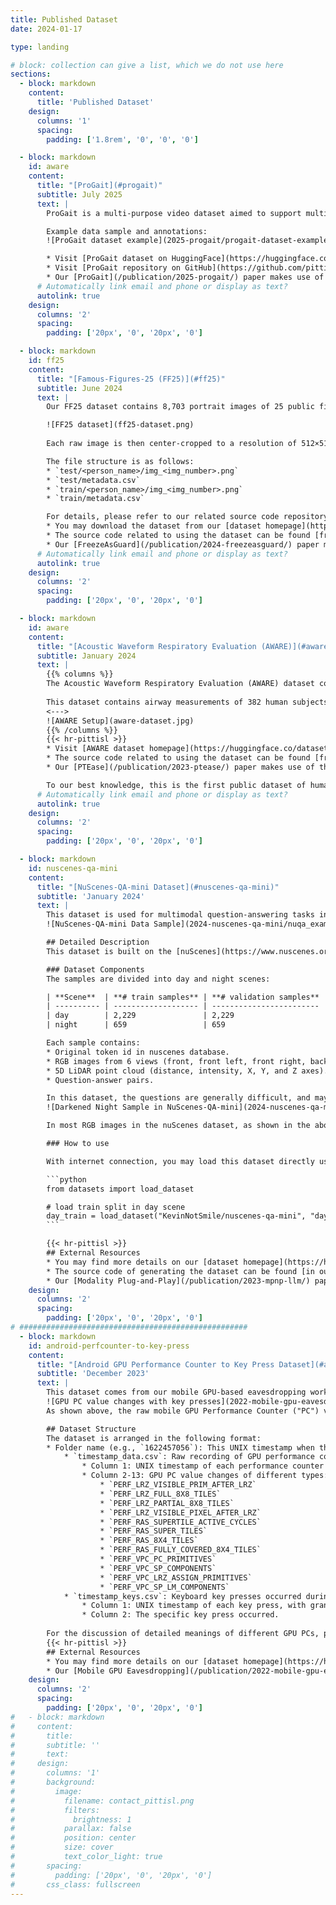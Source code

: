 ```yaml
---
title: Published Dataset
date: 2024-01-17

type: landing

# block: collection can give a list, which we do not use here
sections:
  - block: markdown
    content:
      title: 'Published Dataset'
    design:
      columns: '1'
      spacing:
        padding: ['1.8rem', '0', '0', '0']

  - block: markdown
    id: aware
    content:
      title: "[ProGait](#progait)"
      subtitle: July 2025
      text: |
        ProGait is a multi-purpose video dataset aimed to support multiple vision tasks on prosthesis users, including Video Object Segmentation, 2D Human Pose Estimation, and Gait Analysis. ProGait provides 412 video clips from four above-knee amputees when testing multiple newly-fitted prosthetic legs through walking trials, and depicts the presence, contours, poses, and gait patterns of human subjects with transfemoral prosthetic legs.

        Example data sample and annotations:  
        ![ProGait dataset example](2025-progait/progait-dataset-examples.jpg)

        * Visit [ProGait dataset on HuggingFace](https://huggingface.co/datasets/ericyxy98/ProGait) for detailed description and dataset downloading.
        * Visit [ProGait repository on GitHub](https://github.com/pittisl/ProGait) for related source code.
        * Our [ProGait](/publication/2025-progait/) paper makes use of this dataset.
      # Automatically link email and phone or display as text?
      autolink: true
    design:
      columns: '2'
      spacing:
        padding: ['20px', '0', '20px', '0']

  - block: markdown
    id: ff25
    content:
      title: "[Famous-Figures-25 (FF25)](#ff25)"
      subtitle: June 2024
      text: |
        Our FF25 dataset contains 8,703 portrait images of 25 public figures and the corresponding text descriptions. All the images were crawled from publicly available sources on the Web. These 25 subjects include politicians, movie stars, writers, athletes and businessmen, with diverse genders, races, and career domains. As shown in Figure 11, the dataset contains 400-1,300 images of each subject.

        ![FF25 dataset](ff25-dataset.png)
        
        Each raw image is then center-cropped to a resolution of 512×512. For each image, we use a pre-trained BLIP2 image captioning model to generate the corresponding text description, and prompt BLIP2 with the input of `“a photo of <person_name> which shows”` to avoid hallucination.

        The file structure is as follows:
        * `test/<person_name>/img_<img_number>.png`
        * `test/metadata.csv`
        * `train/<person_name>/img_<img_number>.png`
        * `train/metadata.csv`

        For details, please refer to our related source code repository and paper.
        * You may download the dataset from our [dataset homepage](https://huggingface.co/datasets/pittisl/famous-figures-25).
        * The source code related to using the dataset can be found [from our GitHub repository](https://github.com/pittisl/FreezeAsGuard).
        * Our [FreezeAsGuard](/publication/2024-freezeasguard/) paper makes use of the FF25 dataset.
      # Automatically link email and phone or display as text?
      autolink: true
    design:
      columns: '2'
      spacing:
        padding: ['20px', '0', '20px', '0']

  - block: markdown
    id: aware
    content:
      title: "[Acoustic Waveform Respiratory Evaluation (AWARE)](#aware)"
      subtitle: January 2024
      text: |
        {{% columns %}}
        The Acoustic Waveform Respiratory Evaluation (AWARE) dataset consists of a group of human airway measurements, produced by our integrated AI and sensing systems for smart pulmonary telemedicine.
        
        This dataset contains airway measurements of 382 human subjects, including patients with various pulmonary diseases and healthy control subjects, recruited from the Children's Hospital of Pittsburgh during the past 3 years. The contents of the dataset include raw WAV files from acoustic sensing, segmented and aligned acoustic signal pulses, and processed measurements of airway cross-sectional areas.
        <--->
        ![AWARE Setup](aware-dataset.jpg)
        {{% /columns %}}
        {{< hr-pittisl >}}
        * Visit [AWARE dataset homepage](https://huggingface.co/datasets/ericyxy98/AWARE) for more information.
        * The source code related to using the dataset can be found [from our GitHub repository](https://github.com/pittisl/PTEase).
        * Our [PTEase](/publication/2023-ptease/) paper makes use of the AWARE dataset.

        To our best knowledge, this is the first public dataset of human airway measurements with pulmonary diseases, and we welcome any feedback from the smart health research community.
      # Automatically link email and phone or display as text?
      autolink: true
    design:
      columns: '2'
      spacing:
        padding: ['20px', '0', '20px', '0']

  - block: markdown
    id: nuscenes-qa-mini
    content:
      title: "[NuScenes-QA-mini Dataset](#nuscenes-qa-mini)"
      subtitle: 'January 2024'
      text: |
        This dataset is used for multimodal question-answering tasks in autonomous driving scenarios. We created this dataset based on [nuScenes-QA dataset](https://github.com/qiantianwen/NuScenes-QA) for evaluation in our paper [Modality Plug-and-Play: Elastic Modality Adaptation in Multimodal LLMs for Embodied AI](/publication/2023-mpnp-llm/). The dataset is stored on [HuggingFace](https://huggingface.co/datasets/KevinNotSmile/nuscenes-qa-mini).
        ![NuScenes-QA-mini Data Sample](2024-nuscenes-qa-mini/nuqa_example.png)

        ## Detailed Description
        This dataset is built on the [nuScenes](https://www.nuscenes.org/) mini-split, where we obtain the QA pairs from the [original nuScenes-QA dataset](https://github.com/qiantianwen/NuScenes-QA). Each data sample contains **6-view RGB camera captures, a 5D LiDAR point cloud, and a corresponding text QA pair**. The data in the nuScenes-QA dataset is collected from driving scenes in cities of Boston and Singapore with diverse locations, time, and weather conditions.

        ### Dataset Components
        The samples are divided into day and night scenes:

        | **Scene**  | **# train samples** | **# validation samples** |
        | ---------- | ------------------- | ------------------------ |
        | day        | 2,229               | 2,229                    |
        | night      | 659                 | 659                      |

        Each sample contains:
        * Original token id in nuscenes database. 
        * RGB images from 6 views (front, front left, front right, back, back left, back right).
        * 5D LiDAR point cloud (distance, intensity, X, Y, and Z axes).
        * Question-answer pairs.

        In this dataset, the questions are generally difficult, and may require multiple hops of reasoning over the RGB and LiDAR data. For example, to answer the sample question in the above figure, the ML model needs to first identify in which direction the “construction vehicle” appears, and then counts the number of “parked trucks” in that direction. In our evaluations, we further cast the question-answering (QA) as an open-ended text generation task. This is more challenging than the evaluation setup in the [original nuScenes-QA paper](https://arxiv.org/abs/2305.14836), where an answer set is predefined and the QA task is a classification task over this predefined answer set.
        ![Darkened Night Sample in NuScenes-QA-mini](2024-nuscenes-qa-mini/nuqa_darken_1.png)

        In most RGB images in the nuScenes dataset, as shown in the above figure - Left, the lighting conditions in night scenes are still abundant (e.g., with street lights), and we hence further reduce the brightness of RGB captures in night scenes by 80% and apply Gaussian blur with a radius of 7, as shown in the above figure - Right. By applying such preprocessing to the RGB views in night scenes, we obtain the training and validation splits of night scenes with 659 samples for each split. On the other hand, the RGB views in daytime scenes remain as the origin. The day split contains 2,229 for training and 2,229 for validation respectively. 

        ### How to use

        With internet connection, you may load this dataset directly using [HuggingFace Datasets library](https://huggingface.co/docs/datasets/index):

        ```python
        from datasets import load_dataset

        # load train split in day scene
        day_train = load_dataset("KevinNotSmile/nuscenes-qa-mini", "day", split="train")
        ```

        {{< hr-pittisl >}}
        ## External Resources
        * You may find more details on our [dataset homepage](https://huggingface.co/datasets/KevinNotSmile/nuscenes-qa-mini).
        * The source code of generating the dataset can be found [in our GitHub repository](https://github.com/pittisl/mPnP-LLM/tree/main/nuqamini).
        * Our [Modality Plug-and-Play](/publication/2023-mpnp-llm/) paper utilizes this dataset.
    design:
      columns: '2'
      spacing:
        padding: ['20px', '0', '20px', '0']
# ###################################################
  - block: markdown
    id: android-perfcounter-to-key-press
    content:
      title: "[Android GPU Performance Counter to Key Press Dataset](#android-perfcounter-to-key-press)"
      subtitle: 'December 2023'
      text: |
        This dataset comes from our mobile GPU-based eavesdropping work, [Eavesdropping user credentials via GPU side channels on smartphones](/publication/2022-mobile-gpu-eavesdropping/), presented at the 27th ACM International Conference on Architectural Support for Programming Languages and Operating Systems (ASPLOS 2022). It contains 3,466 traces of mapping between the on-screen keyboard key presses and corresponding Snapdragon Adreno GPU performance counter changes collected on device in the meantime.
        ![GPU PC value changes with key presses](2022-mobile-gpu-eavesdropping/mobilegpu-key-press-pc-change.png)
        As shown above, the raw mobile GPU Performance Counter ("PC") value changes when screen display changes, including key board pop-up events, key disappearance events, and all other miscellaneous graphics changes. All GPU PC changes are recorded in the raw traces.

        ## Dataset Structure
        The dataset is arranged in the following format:
        * Folder name (e.g., `1622457056`): This UNIX timestamp when the experiment took place.
            * `timestamp_data.csv`: Raw recording of GPU performance counter changes during the experiment.
                * Column 1: UNIX timestamp of each performance counter value change event, with granularity of 1 microseconds.
                * Column 2-13: GPU PC value changes of different types:
                    * `PERF_LRZ_VISIBLE_PRIM_AFTER_LRZ`
                    * `PERF_LRZ_FULL_8X8_TILES`
                    * `PERF_LRZ_PARTIAL_8X8_TILES`
                    * `PERF_LRZ_VISIBLE_PIXEL_AFTER_LRZ`
                    * `PERF_RAS_SUPERTILE_ACTIVE_CYCLES`
                    * `PERF_RAS_SUPER_TILES`
                    * `PERF_RAS_8X4_TILES`
                    * `PERF_RAS_FULLY_COVERED_8X4_TILES`
                    * `PERF_VPC_PC_PRIMITIVES`
                    * `PERF_VPC_SP_COMPONENTS`
                    * `PERF_VPC_LRZ_ASSIGN_PRIMITIVES`
                    * `PERF_VPC_SP_LM_COMPONENTS`
            * `timestamp_keys.csv`: Keyboard key presses occurred during the experiment.
                * Column 1: UNIX timestamp of each key press, with granularity of 1 microseconds.
                * Column 2: The specific key press occurred.
    
        For the discussion of detailed meanings of different GPU PCs, please refer to Section 4 of [our paper](https://doi.org/10.1145/3503222.3507757).
        {{< hr-pittisl >}}
        ## External Resources
        * You may find more details on our [dataset homepage](https://huggingface.co/datasets/pittisl/android-perfcounter-to-key-press).
        * Our [Mobile GPU Eavesdropping](/publication/2022-mobile-gpu-eavesdropping/) paper provides more information on the background and information leakage based on GPU PCs.
    design:
      columns: '2'
      spacing:
        padding: ['20px', '0', '20px', '0']
#   - block: markdown
#     content:
#       title:
#       subtitle: ''
#       text:
#     design:
#       columns: '1'
#       background:
#         image: 
#           filename: contact_pittisl.png
#           filters:
#             brightness: 1
#           parallax: false
#           position: center
#           size: cover
#           text_color_light: true
#       spacing:
#         padding: ['20px', '0', '20px', '0']
#       css_class: fullscreen
---
```

